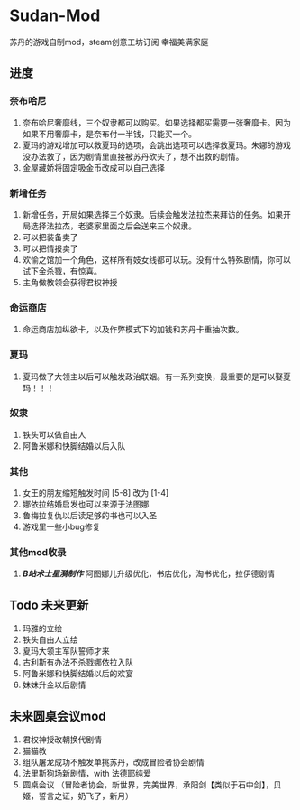 # Sudan-Mod

苏丹的游戏自制mod，steam创意工坊订阅 幸福美满家庭

## 进度
### 奈布哈尼
1. 奈布哈尼奢靡线，三个奴隶都可以购买。如果选择都买需要一张奢靡卡。因为如果不用奢靡卡，是奈布付一半钱，只能买一个。
2. 夏玛的游戏增加可以救夏玛的选项，会跳出选项可以选择救夏玛。朱娜的游戏没办法救了，因为剧情里直接被苏丹砍头了，想不出救的剧情。
3. 金屋藏娇将固定吸金币改成可以自己选择

### 新增任务
1. 新增任务，开局如果选择三个奴隶。后续会触发法拉杰来拜访的任务。如果开局选择法拉杰，老婆家里面之后会送来三个奴隶。
2. 可以把装备卖了
3. 可以把情报卖了
4. 欢愉之馆加一个角色，这样所有妓女线都可以玩。没有什么特殊剧情，你可以试下金杀戮，有惊喜。
5. 主角做教领会获得君权神授

### 命运商店
1. 命运商店加纵欲卡，以及作弊模式下的加钱和苏丹卡重抽次数。

### 夏玛
1. 夏玛做了大领主以后可以触发政治联姻。有一系列变换，最重要的是可以娶夏玛！！！

### 奴隶 
1. 铁头可以做自由人
2. 阿鲁米娜和快脚结婚以后入队

### 其他
1. 女王的朋友缩短触发时间 [5-8] 改为 [1-4]
2. 娜依拉结婚启发也可以来源于法图娜
3. 鲁梅拉复仇以后读足够的书也可以入圣
4. 游戏里一些小bug修复

### 其他mod收录
1. ***B站术士星漪制作*** 阿图娜儿升级优化，书店优化，淘书优化，拉伊德剧情

## Todo 未来更新
1. 玛雅的立绘
2. 铁头自由人立绘
3. 夏玛大领主军队誓师才来
4. 古利斯有办法不杀戮娜依拉入队
5. 阿鲁米娜和快脚结婚以后的欢宴
6. 妹妹升金以后剧情

## 未来圆桌会议mod
1. 君权神授改朝换代剧情
2. 猫猫教
3. 组队屠龙成功不触发单挑苏丹，改成冒险者协会剧情
4. 法里斯狗场新剧情，with 法德耶纯爱
5. 圆桌会议 （冒险者协会，新世界，完美世界，承阳剑【类似于石中剑】，贝姬，誓言之证，奶飞了，新月）
